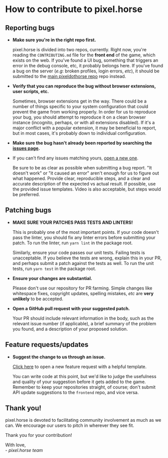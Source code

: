 # How to contribute to pixel.horse

## Reporting bugs

- **Make sure you're in the right repo first.**

  pixel.horse is divided into two repos, currently. Right now, you're reading the `CONTRIBUTING.md` file for the **front end** of the game, which exists on the web. If you've found a UI bug, something that triggers an error in the debug console, etc, it probably belongs here. If you've found a bug on the server (_e.g_: broken profiles, login errors, _etc_), it should be submitted to the [main pixeldothorse repo](https://github.com/pixeldothorse/pixeldothorse) repo instead.

- **Verify that you can reproduce the bug without browser extensions, user scripts, etc.**

  Sometimes, browser extensions get in the way. There could be a number of things specific to your system configuration that could prevent the game from working properly. In order for us to reproduce your bug, you should attempt to reproduce it on a clean browser instance (incognito, perhaps, or with all extensions disabled). If it's a major conflict with a popular extension, it may be beneficial to report, but in most cases, it's probably down to individual configuration.

- **Make sure the bug hasn't already been reported by searching the [issues page](https://github.com/pixeldothorse/frontend/issues).**

- If you can't find any issues matching yours, [open a new one](https://github.com/pixeldothorse/frontend/issues/new?template=bug.md).

  Be sure to be as clear as possible when submitting a bug report. "It doesn't work" or "it caused an error" aren't enough for us to figure out what happened. Provide clear, reproducible steps, and a clear and accurate description of the expected vs actual result. If possible, use the provided issue templates. Video is also acceptable, but steps would be preferred.

## Patching bugs

- **MAKE SURE YOUR PATCHES PASS TESTS AND LINTERS!**

  This is probably one of the most important points. If your code doesn't pass the linter, you should fix any linter errors before submitting your patch. To run the linter, run `yarn lint` in the package root.

  Similarly, ensure your code passes our unit tests. Failing tests is unacceptable. If you believe the tests are wrong, explain this in your PR, and perhaps submit a patch against the tests as well. To run the unit tests, run `yarn test` in the package root.

- **Ensure your changes are substantial.**

  Please don't use our repository for PR farming. Simple changes like whitespace fixes, copyright updates, spelling mistakes, _etc_ are **very unlikely** to be accepted.

- **Open a GitHub pull request with your suggested patch.**

  Your PR should include relevant information in the body, such as the relevant issue number (if applicable), a brief summary of the problem you found, and a description of your proposed solution.

## Feature requests/updates

- **Suggest the change to us through an issue.**

  [Click here](https://github.com/pixeldothorse/frontend/issues/new?template=feature.md) to open a new feature request with a helpful template.

  You can write code at this point, but we'd like to judge the usefulness and quality of your suggestion before it gets added to the game. Remember to keep your repositories straight, of course; don't submit API update suggestions to the `frontend` repo, and vice versa.

## Thank you!

pixel.horse is devoted to facilitating community involvement as much as we can. We encourage our users to pitch in wherever they see fit.

Thank you for your contribution!

With love,\
\- *pixel.horse team*
